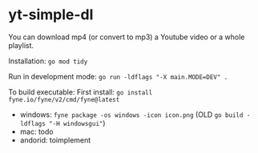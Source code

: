 # yt-simple-dl

You can download mp4 (or convert to mp3) a Youtube video or a whole playlist.

Installation: `go mod tidy`

Run in development mode: `go run -ldflags "-X main.MODE=DEV" .`

To build executable:
First install: `go install fyne.io/fyne/v2/cmd/fyne@latest`
* windows: `fyne package -os windows -icon icon.png` (OLD `go build -ldflags "-H windowsgui"`)
* mac: todo
* andorid: toimplement